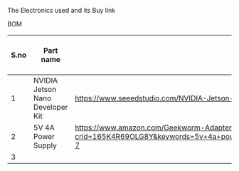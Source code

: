 The Electronics used and its Buy link

BOM

| S.no   |  Part name | source  |  cost in USD $ |   
|---|---|---|---|
|1   | NVIDIA Jetson Nano Developer Kit  |https://www.seeedstudio.com/NVIDIA-Jetson-Nano-Development-Kit-p-2916.html   |  89 |
|  2 |  5V 4A Power Supply | https://www.amazon.com/Geekworm-Adapter-Raspberry-Expansion-Management/dp/B07413Q5Y4/ref=sr_1_7?crid=165K4R69OLG8Y&keywords=5v+4a+power+supply&qid=1581929641&sprefix=5v+4a+%2Caps%2C373&sr=8-7  |  18 |
|  3 |   |   |   |
